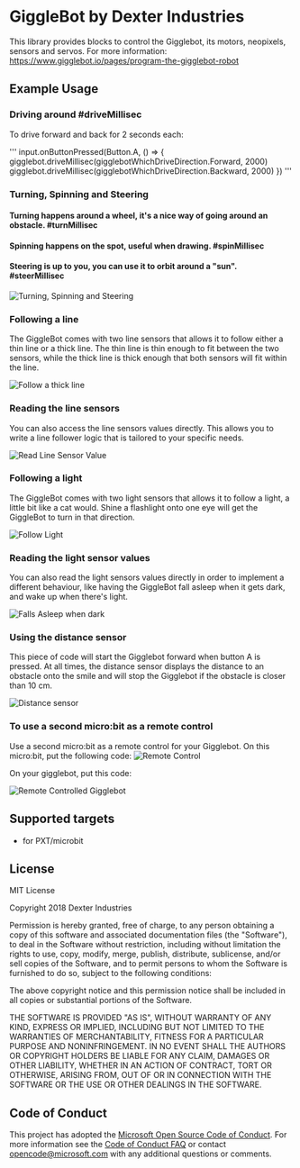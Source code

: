 # GiggleBot by Dexter Industries
This library provides blocks to control the Gigglebot, its motors, neopixels, sensors and servos.
For more information: https://www.gigglebot.io/pages/program-the-gigglebot-robot

## Example Usage

### Driving around  #driveMillisec
To drive forward and back for 2 seconds each:

'''
    input.onButtonPressed(Button.A, () => {
    gigglebot.driveMillisec(gigglebotWhichDriveDirection.Forward, 2000)
    gigglebot.driveMillisec(gigglebotWhichDriveDirection.Backward, 2000)
})
'''

### Turning, Spinning and Steering
#### Turning happens around a wheel, it's a nice way of going around an obstacle. #turnMillisec
#### Spinning happens on the spot, useful when drawing. #spinMillisec
#### Steering is up to you, you can use it to orbit around a "sun". #steerMillisec

![Turning, Spinning and Steering](https://raw.githubusercontent.com/DexterInd/pxt-giggle/master/images/turning_spinning_steering.png)

### Following a line
The GiggleBot comes with two line sensors that allows it to follow either a thin line or a thick line. The thin line is thin enough to fit between the two sensors, while the thick line is thick enough that both sensors will fit within the line.

![Follow a thick line](https://raw.githubusercontent.com/DexterInd/pxt-gigglebot/master/images/follow_line.png)

### Reading the line sensors

You can also access the line sensors values directly. This allows you to write a line follower logic that is tailored to your specific needs.

![Read Line Sensor Value](https://raw.githubusercontent.com/DexterInd/pxt-gigglebot/master/images/line_sensor_value.png)

### Following a light

The GiggleBot comes with two light sensors that allows it to follow a light, a little bit like a cat would.  Shine a flashlight onto one eye will get the GiggleBot to turn in that direction.

![Follow Light](https://raw.githubusercontent.com/DexterInd/pxt-gigglebot/master/images/follow_light.png)

### Reading the light sensor values

You can also read the light sensors values directly in order to implement a different behaviour, like having the GiggleBot fall asleep when it gets dark, and wake up when there's light.

![Falls Asleep when dark](https://raw.githubusercontent.com/DexterInd/pxt-gigglebot/master/images/light_sensor_falls_asleep.png)


### Using the distance sensor
This piece of code will start the Gigglebot forward when button A is pressed. At all times, the distance sensor displays the distance to an obstacle onto the smile and will stop the Gigglebot if the obstacle is closer than 10 cm.

![Distance sensor](https://raw.githubusercontent.com/DexterInd/pxt-giggle/master/images/distance_sensor.png)

### To use a second micro:bit as a remote control

Use a second micro:bit as a remote control for your Gigglebot. On this micro:bit, put the following code:
![Remote Control](https://raw.githubusercontent.com/DexterInd/pxt-giggle/master/images/microbit_controller.png)

On your gigglebot, put this code:

![Remote Controlled Gigglebot](https://raw.githubusercontent.com/DexterInd/pxt-giggle/master/images/gigglebot_controlled.png)

## Supported targets

* for PXT/microbit

## License

MIT License

Copyright 2018 Dexter Industries

Permission is hereby granted, free of charge, to any person obtaining a copy of this software and associated documentation files (the "Software"), to deal in the Software without restriction, including without limitation the rights to use, copy, modify, merge, publish, distribute, sublicense, and/or sell copies of the Software, and to permit persons to whom the Software is furnished to do so, subject to the following conditions:

The above copyright notice and this permission notice shall be included in all copies or substantial portions of the Software.

THE SOFTWARE IS PROVIDED "AS IS", WITHOUT WARRANTY OF ANY KIND, EXPRESS OR IMPLIED, INCLUDING BUT NOT LIMITED TO THE WARRANTIES OF MERCHANTABILITY, FITNESS FOR A PARTICULAR PURPOSE AND NONINFRINGEMENT. IN NO EVENT SHALL THE AUTHORS OR COPYRIGHT HOLDERS BE LIABLE FOR ANY CLAIM, DAMAGES OR OTHER LIABILITY, WHETHER IN AN ACTION OF CONTRACT, TORT OR OTHERWISE, ARISING FROM, OUT OF OR IN CONNECTION WITH THE SOFTWARE OR THE USE OR OTHER DEALINGS IN THE SOFTWARE.

## Code of Conduct

This project has adopted the [Microsoft Open Source Code of Conduct](https://opensource.microsoft.com/codeofconduct/). For more information see the [Code of Conduct FAQ](https://opensource.microsoft.com/codeofconduct/faq/) or contact [opencode@microsoft.com](mailto:opencode@microsoft.com) with any additional questions or comments.